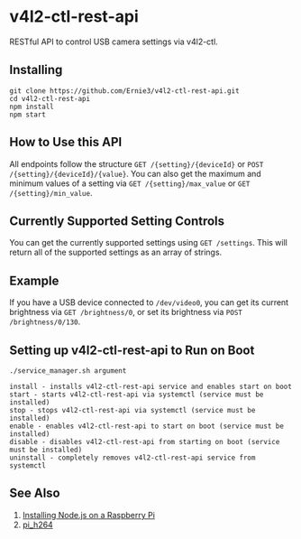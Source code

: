 # v4l2-ctl-rest-api
RESTful API to control USB camera settings via v4l2-ctl.

## Installing
```
git clone https://github.com/Ernie3/v4l2-ctl-rest-api.git
cd v4l2-ctl-rest-api
npm install
npm start
```

## How to Use this API
All endpoints follow the structure `GET /{setting}/{deviceId}` or `POST /{setting}/{deviceId}/{value}`. You can also get the maximum and minimum values of a setting via `GET /{setting}/max_value` or `GET /{setting}/min_value`.

## Currently Supported Setting Controls
You can get the currently supported settings using `GET /settings`. This will return all of the supported settings as an array of strings.

## Example
If you have a USB device connected to `/dev/video0`, you can get its current brightness via `GET /brightness/0`, or set its brightness via `POST /brightness/0/130`.

## Setting up v4l2-ctl-rest-api to Run on Boot
```
./service_manager.sh argument

install - installs v4l2-ctl-rest-api service and enables start on boot
start - starts v4l2-ctl-rest-api via systemctl (service must be installed)
stop - stops v4l2-ctl-rest-api via systemctl (service must be installed)
enable - enables v4l2-ctl-rest-api to start on boot (service must be installed)
disable - disables v4l2-ctl-rest-api from starting on boot (service must be installed)
uninstall - completely removes v4l2-ctl-rest-api service from systemctl
```

## See Also
1. [Installing Node.js on a Raspberry Pi](https://github.com/Ernie3/pi_h264#help-installing-nodejs-v10-on-the-pi)
2. [pi_h264](https://github.com/Ernie3/pi_h264)
